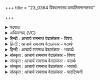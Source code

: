 +++
title = "23_0364 विश्वानरस्य वस्पतिमनानतस्य"

+++
<details><summary>पदपाठः</summary>

वि꣣श्वा꣡न꣢रस्य। वि꣣श्व꣢। नर꣣स्य। वः। प꣡ति꣢꣯म्। अ꣡ना꣢꣯नतस्य। अन्। आ꣣नतस्य। श꣡व꣢꣯सः। ए꣡वैः꣢꣯। च꣣। चर्षणीना꣢म्। ऊ꣣ती꣢। हु꣣वे। र꣡था꣢꣯नाम्। ३६४।
</details>

<details><summary>अधिमन्त्रम् (VC)</summary>

- इन्द्रः
- प्रियमेध आङ्गिरसः
- अनुष्टुप्
- गान्धारः
- ऐन्द्रं काण्डम्
</details>

<details><summary>हिन्दी : आचार्य रामनाथ वेदालंकार - विषयः</summary>

अगले मन्त्र में बलाधिपति परमेश्वर और राजा का आह्वान किया गया है।
</details>

<details><summary>हिन्दी : आचार्य रामनाथ वेदालंकार - पदार्थः</summary>

पदार्थान्वय -  प्रथम—परमात्मा के पक्ष में। हे इन्द्र जगदीश्वर ! (विश्वानरस्य) सब जगत् के सञ्चालक (अनानतस्य) कहीं भी न झुकनेवाले अर्थात् पराजित न होनेवाले (शवसः) बल के (पतिम्) अधीश्वर (वः) आपको (चर्षणीनाम्) मनुष्यों की (एवैः) सत्कामनाओं की पूर्तियों के लिए, और (रथानाम्) उनके शरीररूप रथों को (ऊती) लक्ष्य के प्रति प्रेरित करने तथा रक्षित करने के लिए, मैं (हुवे) पुकारता हूँ ॥ द्वितीय—राजा के पक्ष में। हे राजन् ! (विश्वानरस्य) सबसे आगे जानेवाली, (अनानतस्य) शत्रुओं के आगे न झुकनेवाली अर्थात् उनसे पराजित न होनेवाली (शवसः) सेना के (पतिम्) स्वामी (वः) आपको (चर्षणीनाम्) प्रजाजनों की (एवैः) महत्त्वाकांक्षाओं तथा प्रारब्ध कार्यों की पूर्ति के लिए, और (रथानाम्) विमानादि यानों को (ऊती) चलाने के लिए (हुवे) पुकारता हूँ ॥५॥ इस मन्त्र में श्लेषालङ्कार है ॥५॥
</details>

<details><summary>हिन्दी : आचार्य रामनाथ वेदालंकार - भावार्थः</summary>

भावार्थ -  जगदीश्वर ही जीवात्माओं को उनकी जीवनयात्रा के लिए कर्मानुसार उत्कृष्ट मानव शरीररूप रथ प्रदान करता है। वैसे ही राजा राष्ट्र में प्रजाजनों की शीघ्र यात्रा के लिए विमानादि रथों का निर्माण कराये ॥५॥
</details>

<details><summary>संस्कृत : आचार्य रामनाथ वेदालंकार - विषयः</summary>

अथ बलाधिपतिः परमेश्वरो नृपतिश्चाहूयते।
</details>

<details><summary>संस्कृत : आचार्य रामनाथ वेदालंकार - पदार्थः</summary>

पदार्थान्वय -  प्रथमः—परमात्मपरः। हे इन्द्र जगदीश्वर ! (विश्वानरस्य) सर्वजगत्संचालकस्य। विश्वं सर्वं जगत् नृणाति नयतीति विश्वानरः। पूर्वपदस्य दीर्घश्छान्दसः। नॄ नये क्र्यादिः। (अनानतस्य) क्वचिदपि अपराजितस्य (शवसः) बलस्य (पतिम्) अधीश्वरम् (वः) त्वाम् छन्दसि षष्ठीचतुर्थीद्वितीयासु एकवचनस्यापि युष्मदस्मदोर्वस्नसादेशौ दृश्येते। चर्षणीनाम् मनुष्याणाम् (एवैः) कामैः निमित्तभूतैः। एवैः कामैरिति यास्कः। निरु० १२।२०। तेषां सत्कामानां पूर्त्यर्थमिति भावः, (रथानाम्) तदीयशरीररथानाम् (ऊती) लक्ष्यं प्रति प्रेरणाय रक्षणाय च। गत्यर्थस्य रक्षणार्थस्य च अव धातोः क्तिनि निपातः ‘ऊतिः’ इति। ततः ऊतिशब्दात् चतुर्थ्येकवचने ‘सुपां सुलुक्०। ७।१।३९’ इति पूर्वसवर्णदीर्घः। अहम् (हुवे) आह्वयामि ॥ अथ द्वितीयः—राजपरः। हे राजन् ! विश्वानरस्य सर्वेभ्योऽग्रेसरस्य, (अनानतस्य) शत्रूणां पुरतः अपराजितस्य (शवसः) सैन्यस्य (पतिम्) अधीश्वरम् (वः) त्वाम् (चर्षणीनाम्) प्रजाजनानाम् (एवैः) महत्त्वाकाङ्क्षाणां प्रारब्धानां महतां कार्याणां वा पूर्त्यर्थम्। एवः इति इच्छार्थाद् गत्यर्थाद् वा इण् धातोः वन् प्रत्यये रूपम्। (रथानाम्) विमानादियानानाम् (ऊती) गमनाय च (हुवे) आह्वयामि ॥५॥ मन्त्रमिमं यास्काचार्य एवं व्याख्यातवान्—“विश्वानरस्य आदित्यस्य अनानतस्य शवसो महतो बलस्य, एवैश्च कामैः अयनैः अवनैर्वा, चर्षणीनां मनुष्याणाम्, ऊत्या च पथा रथानाम् इन्द्रमस्मिन् यज्ञे ह्वयामि” इति (निरु० १२।२०)। अत्र श्लेषालङ्कारः ॥५॥
</details>

<details><summary>संस्कृत : आचार्य रामनाथ वेदालंकार - भावार्थः</summary>

भावार्थ -  जगदीश्वरो जीवात्मभ्यस्तज्जीवनयात्रार्थं कर्मानुसारमुत्कृष्टान् मानवशरीररथान् प्रददाति। तथैव राजा राष्ट्रे प्रजाजनानां सद्यो यात्रार्थं विमानादिरथान् प्रकल्पयेत् ॥५॥
</details>

<details><summary>संस्कृत : आचार्य रामनाथ वेदालंकार - पादटिप्पनी</summary>

टिप्पनी -   १. ऋ० ८।६८।४।
</details>